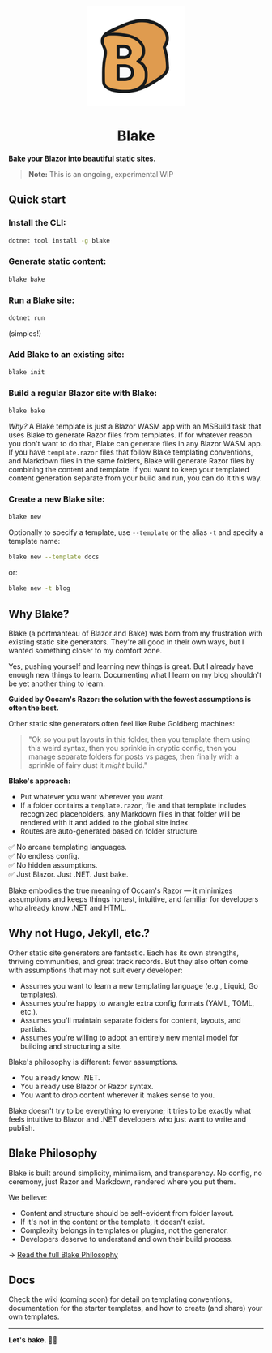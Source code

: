 <div align="center">

<a href="https://blake-ssg.org" target="_blank" title="Go to the Blake website"><img width="196px" alt="blake logo" src="https://raw.githubusercontent.com/matt-goldman/blake/refs/heads/main/assets/blake.svg"></a>

# Blake

</div>

**Bake your Blazor into beautiful static sites.**

> **Note:** This is an ongoing, experimental WIP

## Quick start

### Install the CLI:

```bash
dotnet tool install -g blake
```

### Generate static content:

```bash
blake bake
```

### Run a Blake site:

```bash
dotnet run
```

(simples!)

### Add Blake to an existing site:

```bash
blake init
```

### Build a regular Blazor site with Blake:

```bash
blake bake
```

_Why?_ A Blake template is just a Blazor WASM app with an MSBuild task that uses Blake to generate Razor files from templates. If for whatever reason you don't want to do that, Blake can generate files in any Blazor WASM app. If you have `template.razor` files that follow Blake templating conventions, and Markdown files in the same folders, Blake will generate Razor files by combining the content and template. If you want to keep your templated content generation separate from your build and run, you can do it this way.

### Create a new Blake site:

```bash
blake new
```

Optionally to specify a template, use `--template` or the alias `-t` and specify a template name:

```bash
blake new --template docs
```

or:

```bash
blake new -t blog
```


## Why Blake?

Blake (a portmanteau of Blazor and Bake) was born from my frustration with existing static site generators. They're all good in their own ways, but I wanted something closer to my comfort zone.

Yes, pushing yourself and learning new things is great. But I already have enough new things to learn. Documenting what I learn on my blog shouldn't be yet another thing to learn.

**Guided by Occam's Razor: the solution with the fewest assumptions is often the best.**

Other static site generators often feel like Rube Goldberg machines:

> "Ok so you put layouts in this folder, then you template them using this weird syntax, then you sprinkle in cryptic config, then you manage separate folders for posts vs pages, then finally with a sprinkle of fairy dust it _might_ build."

**Blake's approach:**

* Put whatever you want wherever you want.
* If a folder contains a `template.razor`, file and that template includes recognized placeholders, any Markdown files in that folder will be rendered with it and added to the global site index.
* Routes are auto-generated based on folder structure.

✅ No arcane templating languages.    
✅ No endless config.    
✅ No hidden assumptions.    
✅ Just Blazor. Just .NET. Just bake.    

Blake embodies the true meaning of Occam's Razor — it minimizes assumptions and keeps things honest, intuitive, and familiar for developers who already know .NET and HTML.

## Why not Hugo, Jekyll, etc.?

Other static site generators are fantastic. Each has its own strengths, thriving communities, and great track records. But they also often come with assumptions that may not suit every developer:

* Assumes you want to learn a new templating language (e.g., Liquid, Go templates).
* Assumes you're happy to wrangle extra config formats (YAML, TOML, etc.).
* Assumes you'll maintain separate folders for content, layouts, and partials.
* Assumes you're willing to adopt an entirely new mental model for building and structuring a site.

Blake's philosophy is different: fewer assumptions.

* You already know .NET.
* You already use Blazor or Razor syntax.
* You want to drop content wherever it makes sense to you.

Blake doesn't try to be everything to everyone; it tries to be exactly what feels intuitive to Blazor and .NET developers who just want to write and publish.

## Blake Philosophy

Blake is built around simplicity, minimalism, and transparency. No config, no ceremony, just Razor and Markdown, rendered where you put them.

We believe:

* Content and structure should be self-evident from folder layout.
* If it's not in the content or the template, it doesn't exist.
* Complexity belongs in templates or plugins, not the generator.
* Developers deserve to understand and own their build process.

→ [Read the full Blake Philosophy](/docs/philosophy.md)

## Docs

Check the wiki (coming soon) for detail on templating conventions, documentation for the starter templates, and how to create (and share) your own templates.

---

**Let's bake. 🍞🚀**
